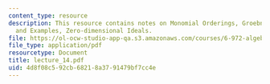 ```yaml
---
content_type: resource
description: This resource contains notes on Monomial Orderings, Groebner Bases, Applications
  and Examples, Zero-dimensional Ideals.
file: https://ol-ocw-studio-app-qa.s3.amazonaws.com/courses/6-972-algebraic-techniques-and-semidefinite-optimization-spring-2006/4d8f08c592cb68218a3791479bf7cc4e_lecture_14.pdf
file_type: application/pdf
resourcetype: Document
title: lecture_14.pdf
uid: 4d8f08c5-92cb-6821-8a37-91479bf7cc4e
---
```

